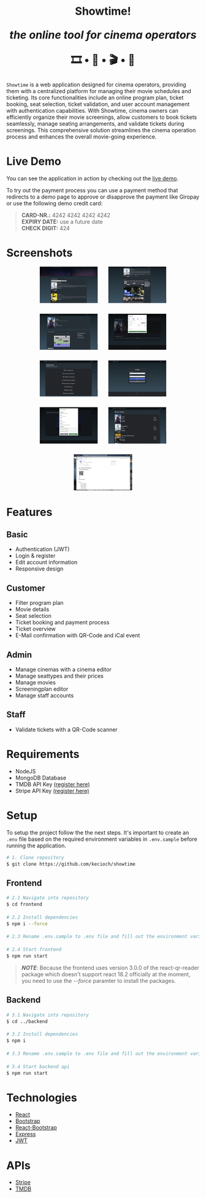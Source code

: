 <h1 align="center">
  Showtime!
  <p style="font-style: italic ">the online tool for cinema operators</p>
  <p>🎞 • 🎫 • 🎬 • 🎥</p>
</h1>

`Showtime` is a web application designed for cinema operators, providing them with a centralized platform for managing their movie schedules and ticketing. Its core functionalities include an online program plan, ticket booking, seat selection, ticket validation, and user account management with authentication capabilities. With Showtime, cinema owners can efficiently organize their movie screenings, allow customers to book tickets seamlessly, manage seating arrangements, and validate tickets during screenings. This comprehensive solution streamlines the cinema operation process and enhances the overall movie-going experience.

# Live Demo

You can see the application in action by checking out the [live demo](https://showtime-cinema.vercel.app).

To try out the payment process you can use a payment method that redirects to a demo page to approve or disapprove the payment like Giropay or use the following demo credit card:

> <b>CARD-NR.:</b> 4242 4242 4242 4242
> <br /><b>EXPIRY DATE:</b> use a future date
> <br /><b>CHECK DIGIT:</b> 424

# Screenshots

<div align="center" style="display: flex; justify-content: center; flex-wrap: wrap; gap: 2em">
  <img src="./static/1-Home.PNG" width="30%" />
  <img src="./static/2-Movie.PNG" width="30%" />
  <img src="./static/3-Seat-Selection.PNG" width="30%" />
  <img src="./static/4-Payment.PNG" width="30%" />
  <img src="./static/5-Dashboard.PNG" width="30%" />
  <img src="./static/6-Login.PNG" width="30%" />
  <img src="./static/7-Validating-Ticket.PNG" width="30%" />
  <img src="./static/8-Ticket-Overview.PNG" width="30%" />
  <img src="./static/9-Email.PNG" width="30%" />
</div >

# Features

## Basic

- Authentication (JWT)
- Login & register
- Edit account information
- Responsive design

## Customer

- Filter program plan
- Movie details
- Seat selection
- Ticket booking and payment process
- Ticket overview
- E-Mail confirmation with QR-Code and iCal event

## Admin

- Manage cinemas with a cinema editor
- Manage seattypes and their prices
- Manage movies
- Screeningplan editor
- Manage staff accounts

## Staff

- Validate tickets with a QR-Code scanner

# Requirements

- NodeJS
- MongoDB Database
- TMDB API Key [(register here)](https://www.themoviedb.org/signup)
- Stripe API Key [(register here)](https://dashboard.stripe.com/register)

# Setup

To setup the project follow the the next steps. It's important to create an `.env` file based on the required environment variables in `.env.sample` before running the application.

```bash
# 1. Clone repository
$ git clone https://github.com/kecioch/showtime
```

## Frontend

```bash
# 2.1 Navigate into repository
$ cd frontend

# 2.2 Install dependencies
$ npm i --force

# 2.3 Rename .env.sample to .env file and fill out the environment variables

# 2.4 Start frontend
$ npm run start
```

> **_NOTE_**: Because the frontend uses version 3.0.0 of the react-qr-reader package which doesn't support react 18.2 officially at the moment, you need to use the _--force_ paramter to install the packages.

## Backend

```bash
# 3.1 Navigate into repository
$ cd ../backend

# 3.2 Install dependencies
$ npm i

# 3.3 Rename .env.sample to .env file and fill out the environment variables

# 3.4 Start backend api
$ npm run start
```

# Technologies

- [React](https://reactjs.org/)
- [Bootstrap](https://getbootstrap.com/)
- [React-Bootstrap](https://react-bootstrap.github.io/)
- [Express](https://expressjs.com/de/)
- [JWT](https://jwt.io/)

# APIs

- [Stripe](https://stripe.com/)
- [TMDB](https://www.themoviedb.org/)
